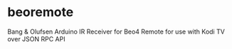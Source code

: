 # beoremote
Bang &amp; Olufsen Arduino IR Receiver for Beo4 Remote for use with Kodi TV over JSON RPC API
